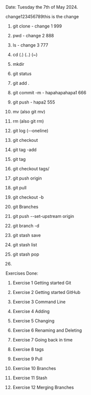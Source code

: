 Date: Tuesday the 7th of May 2024.

change123456789this is the change

1. git clone - change 1 999

2. pwd - change 2 888

3. ls - change 3 777

4. cd (.) (..) (~)

5. mkdir

6. git status

7. git add .

8. git commit -m  - hapahapahapa1 666

9. git push - hapa2 555

10. mv (also git mv)

11. rm (also git rm)

12. git log (--oneline)

13. git checkout

14. git tag -add

15. git tag

16. git checkout tags/<tagname>

17. git push origin <tagname>

18. git pull

19. git checkout -b 

20. git Branches

21. git push --set-upstream origin

22. git branch -d  

23. git stash save

24. git stash list

25. git stash pop

26. 

Exercises Done:

1. Exercise 1 Getting started Git 

2. Exercise 2 Getting started GitHub

3. Exercise 3 Command Line

4. Exercise 4 Adding

5. Exercise 5 Changing

6. Exercise 6 Renaming and Deleting

7. Exercise 7 Going back in time

8. Exercise 8 tags

9. Exercise 9 Pull

10. Exercise 10 Branches

11. Exercise 11 Stash

12. Exercise 12 Merging Branches